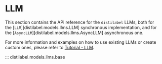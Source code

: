 # LLM

This section contains the API reference for the `distilabel` LLMs, both for the [`LLM`][distilabel.models.llms.LLM] synchronous implementation, and for the [`AsyncLLM`][distilabel.models.llms.AsyncLLM] asynchronous one.

For more information and examples on how to use existing LLMs or create custom ones, please refer to [Tutorial - LLM](../../sections/how_to_guides/basic/llm/index.md).

::: distilabel.models.llms.base
